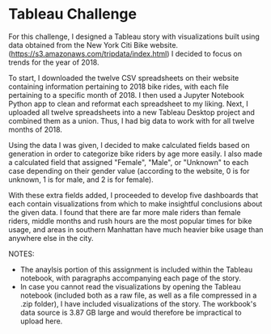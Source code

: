 # Tableau Challenge
For this challenge, I designed a Tableau story with visualizations built using data obtained from the New York Citi Bike website. (https://s3.amazonaws.com/tripdata/index.html) I decided to focus on trends for the year of 2018.

To start, I downloaded the twelve CSV spreadsheets on their website containing information pertaining to 2018 bike rides, with each file pertaining to a specific month of 2018. I then used a Jupyter Notebook Python app to clean and reformat each spreadsheet to my liking. Next, I uploaded all twelve spreadsheets into a new Tableau Desktop project and combined them as a union. Thus, I had big data to work with for all twelve months of 2018.

Using the data I was given, I decided to make calculated fields based on generation in order to categorize bike riders by age more easily. I also made a calculated field that assigned "Female", "Male", or "Unknown" to each case depending on their gender value (according to the website, 0 is for unknown, 1 is for male, and 2 is for female).

With these extra fields added, I proceeded to develop five dashboards that each contain visualizations from which to make insightful conclusions about the given data. I found that there are far more male riders than female riders, middle months and rush hours are the most popular times for bike usage, and areas in southern Manhattan have much heavier bike usage than anywhere else in the city.

NOTES:
* The anaylsis portion of this assignment is included within the Tableau notebook, with paragraphs accompanying each page of the story.
* In case you cannot read the visualizations by opening the Tableau notebook (included both as a raw file, as well as a file compressed in a .zip folder), I have included visualizations of the story. The workbook's data source is 3.87 GB large and would therefore be impractical to upload here.
